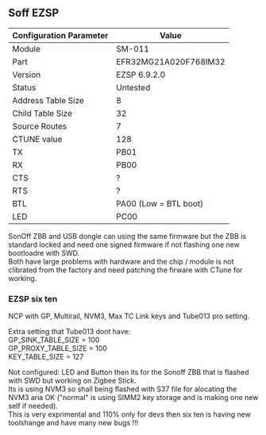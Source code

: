 ## Soff EZSP

Configuration Parameter | Value
-- | --
Module | SM-011
Part | EFR32MG21A020F768IM32
Version | EZSP 6.9.2.0
Status |  Untested
Address Table Size | 8
Child Table Size | 32
Source Routes | 7
CTUNE value | 128
TX | PB01
RX | PB00
CTS | ?
RTS | ?
BTL | PA00 (Low = BTL boot)
LED | PC00 

SonOff ZBB and USB dongle can using the same firmware but the ZBB is standard locked and need one signed firmware if not flashing one new bootloadre with SWD.  
Both have large problems with hardware and the chip / module is not clibrated from the factory and need patching the firware with CTune for working.

### EZSP six ten

NCP with GP, Multirail, NVM3, Max TC Link keys and Tube013 pro setting.  
  
Extra setting that Tube013 dont have:  
GP_SINK_TABLE_SIZE = 100  
GP_PROXY_TABLE_SIZE = 100  
KEY_TABLE_SIZE = 127  
  
Not configured: LED and Button then its for the Sonoff ZBB that is flashed with SWD but working on Zigbee Stick.  
Its is using NVM3 so shall being flashed with S37 file for alocating the NVM3 aria OK ("normal" is using SIMM2 key storage and is making one new self if needed).  
This is very exprimental and 110% only for devs then six ten is having new toolshange and have many new bugs !!!  
